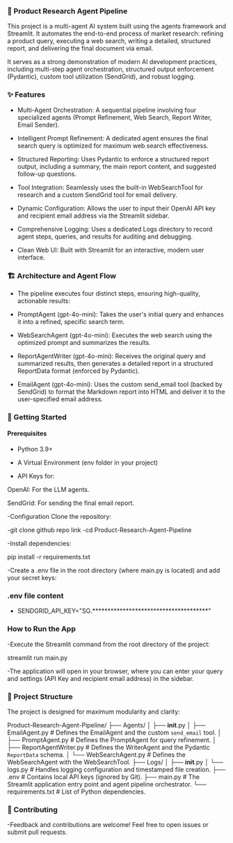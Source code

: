 ### 🤖 Product Research Agent Pipeline
This project is a multi-agent AI system built using the agents framework and Streamlit. It automates the end-to-end process of market research: refining a product query, executing a web search, writing a detailed, structured report, and delivering the final document via email.

It serves as a strong demonstration of modern AI development practices, including multi-step agent orchestration, structured output enforcement (Pydantic), custom tool utilization (SendGrid), and robust logging.

### ✨ Features
- Multi-Agent Orchestration: A sequential pipeline involving four specialized agents (Prompt Refinement, Web Search, Report Writer, Email Sender).

- Intelligent Prompt Refinement: A dedicated agent ensures the final search query is optimized for maximum web search effectiveness.

- Structured Reporting: Uses Pydantic to enforce a structured report output, including a summary, the main report content, and suggested follow-up questions.

- Tool Integration: Seamlessly uses the built-in WebSearchTool for research and a custom SendGrid tool for email delivery.

- Dynamic Configuration: Allows the user to input their OpenAI API key and recipient email address via the Streamlit sidebar.

- Comprehensive Logging: Uses a dedicated Logs directory to record agent steps, queries, and results for auditing and debugging.

- Clean Web UI: Built with Streamlit for an interactive, modern user interface.

### 🏗️ Architecture and Agent Flow
- The pipeline executes four distinct steps, ensuring high-quality, actionable results:

- PromptAgent (gpt-4o-mini): Takes the user's initial query and enhances it into a refined, specific search term.

- WebSearchAgent (gpt-4o-mini): Executes the web search using the optimized prompt and summarizes the results.

- ReportAgentWriter (gpt-4o-mini): Receives the original query and summarized results, then generates a detailed report in a structured ReportData format (enforced by Pydantic).

- EmailAgent (gpt-4o-mini): Uses the custom send_email tool (backed by SendGrid) to format the Markdown report into HTML and deliver it to the user-specified email address.

### 🚀 Getting Started
#### Prerequisites
- Python 3.9+

- A Virtual Environment (env folder in your project)

- API Keys for:

OpenAI: For the LLM agents.

SendGrid: For sending the final email report.

-Configuration
Clone the repository:

-git clone github repo link
-cd Product-Research-Agent-Pipeline

-Install dependencies:

pip install -r requirements.txt

-Create a .env file in the root directory (where main.py is located) and add your secret keys:

### .env file content
- SENDGRID_API_KEY="SG.**************************************"

### How to Run the App
-Execute the Streamlit command from the root directory of the project:

streamlit run main.py

-The application will open in your browser, where you can enter your query and settings (API Key and recipient email address) in the sidebar.

### 📁 Project Structure
The project is designed for maximum modularity and clarity:

Product-Research-Agent-Pipeline/
├── Agents/
│   ├── __init__.py
│   ├── EmailAgent.py         # Defines the EmailAgent and the custom `send_email` tool.
│   ├── PromptAgent.py        # Defines the PromptAgent for query refinement.
│   ├── ReportAgentWriter.py  # Defines the WriterAgent and the Pydantic `ReportData` schema.
│   └── WebSearchAgent.py     # Defines the WebSearchAgent with the WebSearchTool.
├── Logs/
│   ├── __init__.py
│   └── logs.py               # Handles logging configuration and timestamped file creation.
├── .env                      # Contains local API keys (ignored by Git).
├── main.py                   # The Streamlit application entry point and agent pipeline orchestrator.
└── requirements.txt          # List of Python dependencies.

### 🤝 Contributing
-Feedback and contributions are welcome! Feel free to open issues or submit pull requests.
